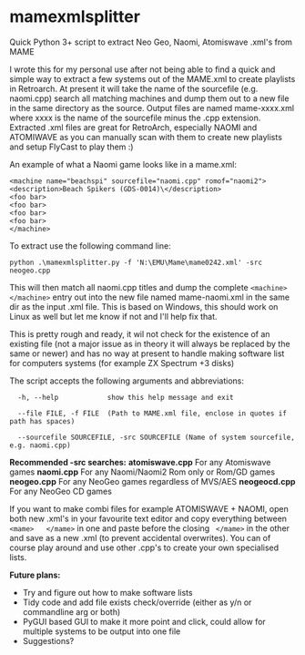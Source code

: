 # mamexmlsplitter
Quick Python 3+ script to extract Neo Geo, Naomi, Atomiswave .xml's from MAME


I wrote this for my personal use after not being able to find a quick and simple way to extract a few systems out of the MAME.xml to create playlists in Retroarch. At present it will take the name of the sourcefile (e.g. naomi.cpp) search all matching machines and dump them out to a new file in the same directory as the source. Output files are named mame-xxxx.xml where xxxx is the name of the sourcefile minus the .cpp extension. Extracted .xml files are great for RetroArch, especially NAOMI and ATOMIWAVE as you can manually scan with them to create new playlists and setup FlyCast to play them :)

An example of what a Naomi game looks like in a mame.xml:  
```
<machine name="beachspi" sourcefile="naomi.cpp" romof="naomi2">
<description>Beach Spikers (GDS-0014)\</description>
<foo bar>
<foo bar>
<foo bar>
<foo bar>
</machine>
```

To extract use the following command line:
```
python .\mamexmlsplitter.py -f 'N:\EMU\Mame\mame0242.xml' -src neogeo.cpp 
```

This will then match all naomi.cpp titles and dump the complete ```<machine>   </machine>```  entry out into the new file named mame-naomi.xml in the same dir as the input .xml file. This is based on Windows, this should work on Linux as well but let me know if not and I'll help fix that. 

This is pretty rough and ready, it wil not check for the existence of an existing file (not a major issue as in theory it will always be replaced by the same or newer) and has no way at present to handle making software list for computers systems (for example ZX Spectrum +3 disks)

The script accepts the following arguments and abbreviations:
```
  -h, --help            show this help message and exit
  
  --file FILE, -f FILE  (Path to MAME.xml file, enclose in quotes if path has spaces)
  
  --sourcefile SOURCEFILE, -src SOURCEFILE (Name of system sourcefile, e.g. naomi.cpp)
  ```
  
 **Recommended -src searches:**
 **atomiswave.cpp** For any Atomiswave games
 **naomi.cpp**      For any Naomi/Naomi2 Rom only or Rom/GD games
 **neogeo.cpp**     For any NeoGeo games regardless of MVS/AES
 **neogeocd.cpp**   For any NeoGeo CD games
 
 If you want to make combi files for example ATOMISWAVE + NAOMI, open both new .xml's in your favourite text editor and copy everything between ```<mame>   </mame>``` in one and paste before the closing ``` </mame>``` in the other and save as a new .xml (to prevent accidental overwrites). You can of course play around and use other .cpp's to create your own specialised lists.
 
 **Future plans:**
 - Try and figure out how to make software lists
 - Tidy code and add file exists check/override (either as y/n or commandline arg or both)
 - PyGUI based GUI to make it more point and click, could allow for multiple systems to be output into one file
 - Suggestions?

